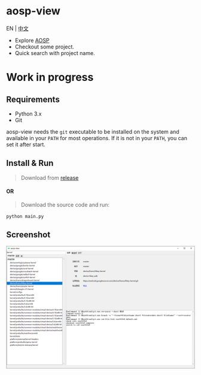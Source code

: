 # aosp-view 

EN | [中文](Readme.zh_CN.md)

* Explore [AOSP](https://android.googlesource.com)
* Checkout some project.
* Quick search with project name. 

# Work in progress



## Requirements

- Python 3.x
- Git


aosp-view needs the `git` executable to be installed on the system and available
in your `PATH` for most operations.
If it is not in your `PATH`, you can set it after start.


## Install & Run


> Download from [release](https://github.com/LaoQi/aosp-view/releases)

#### OR

> Download the source code and run:
```shell
python main.py
```

## Screenshot

![screenshot](res/screenshot.png)